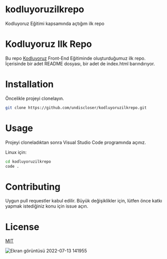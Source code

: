 # kodluyoruzilkrepo
Kodluyoruz Eğitimi kapsamında açtığım ilk repo
# Kodluyoruz Ilk Repo

Bu repo [Kodluyoruz](https://kodluyoruz.org) Front-End Eğitiminde oluşturduğumuz ilk repo. İçerisinde bir adet README dosyası, bir adet de index.html barındırıyor.

# Installation

Öncelikle projeyi clonelayın.

```bash 
git clone https://github.com/undiscloser/kodluyoruzilkrepo.git
```

# Usage

Projeyi cloneladıktan sonra Visual Studio Code programında açınız.

Linux için:

```bash
cd kodluyoruzilkrepo
code .
```

# Contributing

Uygun pull requestler kabul edilir. Büyük değişiklikler için, lütfen önce katkı yapmak istediğiniz konu için issue açın.

# License

[MIT](https://choosealicense.com/licenses/mit/)


![Ekran görüntüsü 2022-07-13 141955](https://user-images.githubusercontent.com/98262554/178739459-3d7acefb-7888-4663-9bbb-a34ac095c538.png)

